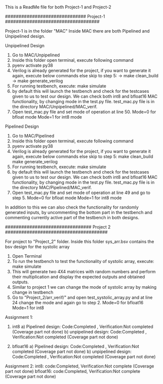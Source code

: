 This is a ReadMe file for both Project-1 and Project-2

############################## Project-1 ###################################

Project-1 is in the folder "MAC"
Inside MAC there are both Pipelined and Unpipelined design.

Unpipelined Design
1. Go to MAC/Unpipelined
2. Inside this folder open terminal, execute following command
3. pyenv activate py38
4. Verilog is already generated for the project, if you want to generate it again, execute below commands else skip to step 5:
  -> make clean_build
  -> make generate_verilog
5. For running testbench, execute:
  make simulate
6. by default this will launch the testbench and check for the testcases given to us to test our design. We can check both int8 and bfloat16 MAC functionality, by changing mode in the test.py file.
   test_mac.py file is in the directory MAC/Unpipelined/MAC_verif.
7. Open test_mac.py file and set mode of operation at line 50. 
   Mode=0 for bfloat mode
   Mode=1 for int8 mode

Pipelined Design
1. Go to MAC/Pipelined
2. Inside this folder open terminal, execute following command
3. pyenv activate py38
4. Verilog is already generated for the project, if you want to generate it again, execute below commands else skip to step 5:
  make clean_build
  make generate_verilog
5. For running testbench, execute:
  make simulate
6. by default this will launch the testbench and check for the testcases given to us to test our design. We can check both int8 and bfloat16 MAC functionality, by changing mode in the test.py file.
   test_mac.py file is in the directory MAC/Pipelined/MAC_verif.
7. Open test_mac.py file and set mode of operation at line 49 and go to step 5. 
   Mode=0 for bfloat mode
   Mode=1 for int8 mode

In addition to this we can also check the functionality for randomly generated inputs, by uncommenting the bottom part in the testbench and commenting currently active part of the testbench in both designs.


################################ Project 2 ######################################

For project to "Project_2" folder.
Inside this folder sys_arr.bsv contains the bsv design for the systolic array
1. Open Terminal
2. To run the testbench to test the functionality of systolic array, execute:
   make simulate
3. This will generate two 4X4 matrices with random numbers and perform their multiplication and display the expected outputs and obtained outputs.
4. Similar to project 1 we can change the mode of systolic array by making change in testbench
5. Go to "Project_2/arr_verif/" and open test_systolic_array.py and at line 24 change the mode and again go to step 2.
   Mode=0 for bfloat16
   Mode=1 for int8


Assignment 1:
1) int8
a) Pipelined design: Code:Completed , Verification:Not completed (Coverage part not done)
b) unpipelined design: Code:Completed , Verification:Not completed (Coverage part not done)

2) bfloat16
a) Pipelined design: Code:Completed , Verification:Not completed (Coverage part not done)
b) unpipelined design: Code:Completed , Verification:Not completed (Coverage part not done)

Assignment 2:
int8: code:Completed, Verification:Not complete (Coverage part not done)
bfloat16: code:Completed, Verification:Not complete (Coverage part not done)
